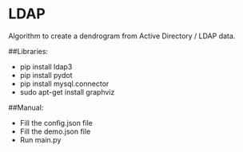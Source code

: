 # LDAP
Algorithm to create a dendrogram from Active Directory / LDAP data.

##Libraries:
* pip install ldap3
* pip install pydot
* pip install mysql.connector
* sudo apt-get install graphviz

##Manual:
* Fill the config.json file
* Fill the demo.json file
* Run main.py
